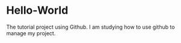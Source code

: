 # Hello-World
The tutorial project using Github.
I am studying how to use github to manage my project.

